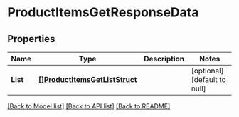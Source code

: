# ProductItemsGetResponseData

## Properties
Name | Type | Description | Notes
------------ | ------------- | ------------- | -------------
**List** | [**[]ProductItemsGetListStruct**](ProductItemsGetListStruct.md) |  | [optional] [default to null]

[[Back to Model list]](../README.md#documentation-for-models) [[Back to API list]](../README.md#documentation-for-api-endpoints) [[Back to README]](../README.md)



